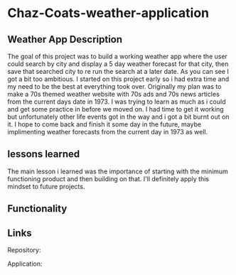 # Chaz-Coats-weather-application
## Weather App Description
The goal of this project was to build a working weather app where the user could search by city and display a 5 day weather forecast for that city, then save that searched city to re run the search at a later date. As you can see I got a bit too ambitious. I started on this project early so i had extra time and my need to be the best at everything took over. Originally my plan was to make a 70s themed weather website with 70s ads and 70s news articles from the current days date in 1973. I was trying to learn as much as i could and get some practice in before we moved on. I had time to get it working but unfortunately other life events got in the way and i got a bit burnt out on it. I hope to come back and finish it some day in the future, maybe implimenting weather forecasts from the current day in 1973 as well. 

## lessons learned
The main lesson i learned was the importance of starting with the minimum functioning product and then building on that. I'll definitely apply this mindset to future projects.

## Functionality 




## Links 
Repository:

Application: